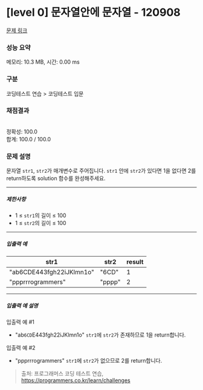 # [level 0] 문자열안에 문자열 - 120908 

[문제 링크](https://school.programmers.co.kr/learn/courses/30/lessons/120908) 

### 성능 요약

메모리: 10.3 MB, 시간: 0.00 ms

### 구분

코딩테스트 연습 > 코딩테스트 입문

### 채점결과

<br/>정확성: 100.0<br/>합계: 100.0 / 100.0

### 문제 설명

<p style="user-select: auto;">문자열 <code style="user-select: auto;">str1</code>, <code style="user-select: auto;">str2</code>가 매개변수로 주어집니다. <code style="user-select: auto;">str1</code> 안에 <code style="user-select: auto;">str2</code>가 있다면 1을 없다면 2를 return하도록 solution 함수를 완성해주세요.</p>

<hr style="user-select: auto;">

<h5 style="user-select: auto;">제한사항</h5>

<ul style="user-select: auto;">
<li style="user-select: auto;">1 ≤ <code style="user-select: auto;">str1</code>의 길이 ≤ 100</li>
<li style="user-select: auto;">1 ≤ <code style="user-select: auto;">str2</code>의 길이 ≤ 100</li>
</ul>

<hr style="user-select: auto;">

<h5 style="user-select: auto;">입출력 예</h5>
<table class="table" style="user-select: auto;">
        <thead style="user-select: auto;"><tr style="user-select: auto;">
<th style="user-select: auto;">str1</th>
<th style="user-select: auto;">str2</th>
<th style="user-select: auto;">result</th>
</tr>
</thead>
        <tbody style="user-select: auto;"><tr style="user-select: auto;">
<td style="user-select: auto;">"ab6CDE443fgh22iJKlmn1o"</td>
<td style="user-select: auto;">"6CD"</td>
<td style="user-select: auto;">1</td>
</tr>
<tr style="user-select: auto;">
<td style="user-select: auto;">"ppprrrogrammers"</td>
<td style="user-select: auto;">"pppp"</td>
<td style="user-select: auto;">2</td>
</tr>
</tbody>
      </table>
<hr style="user-select: auto;">

<h5 style="user-select: auto;">입출력 예 설명</h5>

<p style="user-select: auto;">입출력 예 #1</p>

<ul style="user-select: auto;">
<li style="user-select: auto;">"ab<code style="user-select: auto;">6CD</code>E443fgh22iJKlmn1o" <code style="user-select: auto;">str1</code>에 <code style="user-select: auto;">str2</code>가 존재하므로 1을 return합니다.</li>
</ul>

<p style="user-select: auto;">입출력 예 #2</p>

<ul style="user-select: auto;">
<li style="user-select: auto;">"ppprrrogrammers" <code style="user-select: auto;">str1</code>에 <code style="user-select: auto;">str2</code>가 없으므로 2를 return합니다.</li>
</ul>


> 출처: 프로그래머스 코딩 테스트 연습, https://programmers.co.kr/learn/challenges